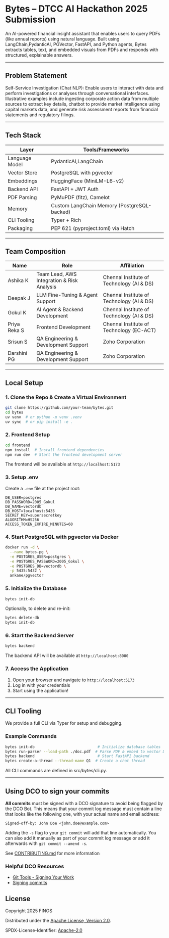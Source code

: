 
# Bytes – DTCC AI Hackathon 2025 Submission

An AI-powered financial insight assistant that enables users to query PDFs (like annual reports) using natural language.
Built using LangChain,PydanticAI, PGVector, FastAPI, and Python agents, Bytes extracts tables, text, and embedded visuals from PDFs and responds with structured, explainable answers.

---

## Problem Statement
Self-Service Investigation (Chat NLP): Enable users to interact with data and perform investigations or analyses through conversational interfaces. Illustrative examples include ingesting corporate action data from multiple sources to extract key details, chatbot to provide market intelligence using capital markets data, and generate risk assessment reports from financial statements and regulatory filings.

---

## Tech Stack

| Layer          | Tools/Frameworks                            |
| -------------- | ------------------------------------------- |
| Language Model | PydanticAI,LangChain                        |
| Vector Store   | PostgreSQL with pgvector                    |
| Embeddings     | HuggingFace (MiniLM-L6-v2)                  |
| Backend API    | FastAPI + JWT Auth                          |
| PDF Parsing    | PyMuPDF (fitz), Camelot                     |
| Memory         | Custom LangChain Memory (PostgreSQL-backed) |
| CLI Tooling    | Typer + Rich                                |
| Packaging      | PEP 621 (pyproject.toml) via Hatch          |

---

## Team Composition

| Name         | Role                                       | Affiliation                               |
| ------------ | ------------------------------------------ | ----------------------------------------- |
| Ashika K     | Team Lead, AWS Integration & Risk Analysis | Chennai Institute of Technology (AI & DS) |
| Deepak J     | LLM Fine-Tuning & Agent Support            | Chennai Institute of Technology (AI & DS) |
| Gokul K      | AI Agent & Backend Development             | Chennai Institute of Technology (AI & DS) |
| Priya Reka S | Frontend Development                       | Chennai Institute of Technology (EC-ACT)  |
| Srisun S     | QA Engineering & Development Support       | Zoho Corporation                          |
| Darshini PG  | QA Engineering & Development Support       | Zoho Corporation                          |



---

##  Local Setup

### 1. Clone the Repo & Create a Virtual Environment

```bash
git clone https://github.com/your-team/bytes.git
cd bytes
uv venv  # or python -m venv .venv
uv sync  # or pip install -e .
```

### 2. Frontend Setup

```bash
cd frontend
npm install  # Install frontend dependencies
npm run dev  # Start the frontend development server
```

The frontend will be available at `http://localhost:5173`

### 3. Setup .env

Create a `.env` file at the project root:

```env
DB_USER=postgres
DB_PASSWORD=2005_Gokul
DB_NAME=vectordb
DB_HOST=localhost:5435
SECRET_KEY=supersecretkey
ALGORITHM=HS256
ACCESS_TOKEN_EXPIRE_MINUTES=60
```

### 4. Start PostgreSQL with pgvector via Docker

```bash
docker run -d \
  --name bytes-pg \
  -e POSTGRES_USER=postgres \
  -e POSTGRES_PASSWORD=2005_Gokul \
  -e POSTGRES_DB=vectordb \
  -p 5435:5432 \
  ankane/pgvector
```

### 5. Initialize the Database

```bash
bytes init-db
```

Optionally, to delete and re-init:

```bash
bytes delete-db
bytes init-db
```

### 6. Start the Backend Server

```bash
bytes backend
```

The backend API will be available at `http://localhost:8000`

### 7. Access the Application

1. Open your browser and navigate to `http://localhost:5173`
2. Log in with your credentials
3. Start using the application!

---

## CLI Tooling

We provide a full CLI via Typer for setup and debugging.

### Example Commands

```bash
bytes init-db                            # Initialize database tables
bytes run-parser --load-path ./doc.pdf  # Parse PDF & embed to vector DB
bytes backend                            # Start FastAPI backend
bytes create-a-thread --thread-name Q1  # Create a chat thread
```

All CLI commands are defined in src/bytes/cli.py.

---

## Using DCO to sign your commits

**All commits** must be signed with a DCO signature to avoid being flagged by the DCO Bot. This means that your commit log message must contain a line that looks like the following one, with your actual name and email address:

```
Signed-off-by: John Doe <john.doe@example.com>
```

Adding the `-s` flag to your `git commit` will add that line automatically. You can also add it manually as part of your commit log message or add it afterwards with `git commit --amend -s`.

See [CONTRIBUTING.md](./.github/CONTRIBUTING.md) for more information

### Helpful DCO Resources
- [Git Tools - Signing Your Work](https://git-scm.com/book/en/v2/Git-Tools-Signing-Your-Work)
- [Signing commits
](https://docs.github.com/en/github/authenticating-to-github/signing-commits)


## License

Copyright 2025 FINOS

Distributed under the [Apache License, Version 2.0](http://www.apache.org/licenses/LICENSE-2.0).

SPDX-License-Identifier: [Apache-2.0](https://spdx.org/licenses/Apache-2.0)
